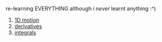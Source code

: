 re-learning EVERYTHING although i _never_ learnt anything :^)

1. [1D motion](./1d_motion.md)
2. [derivatives](./derivatives.md)
3. [integrals](./integrals.md)
